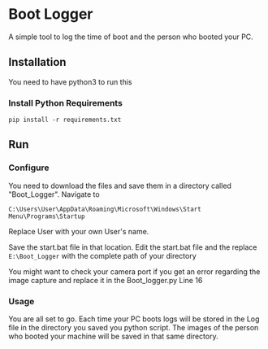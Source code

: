 # Boot Logger
A simple tool to log the time of boot and the person who booted your PC.

## Installation
You need to have python3 to run this

### Install Python Requirements

```
pip install -r requirements.txt
```

## Run

### Configure
You need to download the files and save them in a directory called "Boot_Logger".
Navigate to 
```
C:\Users\User\AppData\Roaming\Microsoft\Windows\Start Menu\Programs\Startup 
```
Replace User with your own User's name.

Save the start.bat file in that location.
Edit the start.bat file and the replace  ```E:\Boot_Logger```  with the complete path of your directory 

You might want to check your camera port if you get an error regarding the image capture and replace it in the Boot_logger.py Line 16

### Usage
You are all set to go. Each time your PC boots logs will be stored in the Log file in the directory you saved you python script. The images of the person who booted your machine will be saved in that same directory.